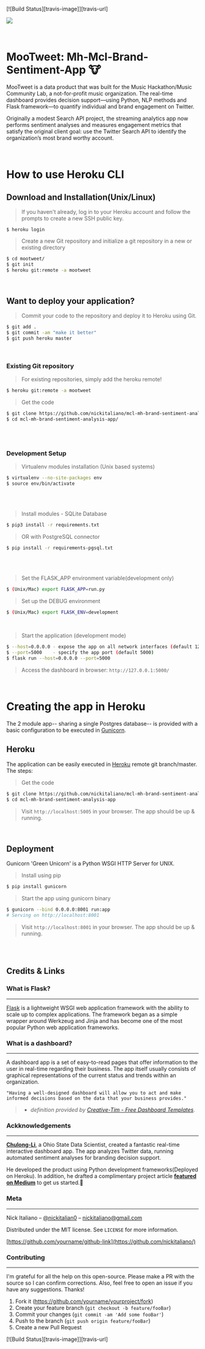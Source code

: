 [![Build Status][travis-image]][travis-url]

![](https://github.com/nickitaliano/mcl-mh-brand-sentiment-analysis-app/blob/master/banner.gif)

<br/>

# MooTweet: Mh-Mcl-Brand-Sentiment-App 🐮

MooTweet is a data product that was built for the Music Hackathon/Music Community Lab, a not-for-profit music organization. The real-time dashboard provides decision support—using Python, NLP methods and Flask framework—to quantify individual and brand engagement on Twitter. 

Originally a modest Search API project, the streaming analytics app now performs sentiment analyses and measures engagement metrics that satisfy the original client goal: use the Twitter Search API to identify the organization’s most brand worthy account. 


<br/>

# How to use Heroku CLI
## Download and Installation(Unix/Linux)

> If you haven't already, log in to your Heroku account and follow the prompts to create a new SSH public key.
```'bash 
$ heroku login
```

> Create a new Git repository and initialize a git repository in a new or existing directory
```bash
$ cd mootweet/
$ git init
$ heroku git:remote -a mootweet
```


<br/>

## Want to deploy your application?

> Commit your code to the repository and deploy it to Heroku using Git.
```bash
$ git add .
$ git commit -am "make it better"
$ git push heroku master
```


<br/>

### Existing Git repository

> For existing repositories, simply add the heroku remote!
```bash
$ heroku git:remote -a mootweet
```

> Get the code
```bash
$ git clone https://github.com/nickitaliano/mcl-mh-brand-sentiment-analysis-app.git
$ cd mcl-mh-brand-sentiment-analysis-app/
```


<br/>

<br/>

### Development Setup
> Virtualenv modules installation (Unix based systems)
```bash
$ virtualenv --no-site-packages env
$ source env/bin/activate
```
<br/>

<br/>

> Install modules - SQLite Database
```bash
$ pip3 install -r requirements.txt
```

> OR with PostgreSQL connector
```bash
$ pip install -r requirements-pgsql.txt
```

<br/>

<br/>

> Set the FLASK_APP environment variable(development only)
```bash
$ (Unix/Mac) export FLASK_APP=run.py
```

> Set up the DEBUG environment
```bash
$ (Unix/Mac) export FLASK_ENV=development
```


<br/>

> Start the application (development mode)
```bash
$ --host=0.0.0.0 - expose the app on all network interfaces (default 127.0.0.1)
$ --port=5000    - specify the app port (default 5000)  
$ flask run --host=0.0.0.0 --port=5000
```
> Access the dashboard in browser: `http://127.0.0.1:5000/`


<br/>

# Creating the app in Heroku

The 2 module app-- sharing a single Postgres database-- is provided with a basic configuration to be executed in [Gunicorn](https://gunicorn.org/).


## Heroku

The application can be easily executed in [Heroku](https:/heroku.com) remote git branch/master. The steps:

> Get the code
```bash
$ git clone https://github.com/nickitaliano/mcl-mh-brand-sentiment-analysis-app
$ cd mcl-mh-brand-sentiment-analysis-app
```

> Visit `http://localhost:5005` in your browser. The app should be up & running.


<br/>


## Deployment 

Gunicorn 'Green Unicorn' is a Python WSGI HTTP Server for UNIX.

> Install using pip

```bash
$ pip install gunicorn
```

> Start the app using gunicorn binary

```bash
$ gunicorn --bind 0.0.0.0:8001 run:app
# Serving on http://localhost:8001
```

> Visit `http://localhost:8001` in your browser. The app should be up & running.


<br/>


<br/>

## Credits & Links
### What is Flask?
---
[Flask](https://www.palletsprojects.com/p/flask/) is a lightweight WSGI web application framework with the ability to scale up to complex applications. The framework began as a simple wrapper around Werkzeug and Jinja and has become one of the most popular Python web application frameworks.


### What is a dashboard?
---
A dashboard app is a set of easy-to-read pages that offer information to the user in real-time regarding their business. The app itself usually consists of graphical representations of the current status and trends within an organization.
```
"Having a well-designed dashboard will allow you to act and make informed decisions based on the data that your business provides." 
```
> - *definition provided by [Creative-Tim - Free Dashboard Templates](https://www.creative-tim.com/blog/web-design/free-dashboard-templates/?ref=appseed)*.


### Ackknowledgements
---
**[Chulong-Li](https://github.com/Chulong-Li/Real-time-Sentiment-Tracking-on-Twitter-for-Brand-Improvement-and-Trend-Recognition)**, a Ohio State Data Scientist, created a fantastic real-time interactive dashboard app. The app analyzes Twitter data, running automated sentiment analyses for branding decision support.

He developed the product using Python development frameworks(Deployed on Heroku). In addition, he drafted a complimentary project article **[featured on Medium](https://medium.com/@ChulongLi)** to get us started.🙌


### Meta
---
Nick Italiano – [@nickitalian0](https://twitter.com/nickitalian0) – nickitaliano@gmail.com

Distributed under the MIT license. See ``LICENSE`` for more information.

[https://github.com/yourname/github-link](https://github.com/nickitaliano/)


### Contributing
---
I'm grateful for all the help on this open-source. Please make a PR with the source so I can confirm corrections. Also, feel free to open an issue if you have any suggestions. Thanks!

1. Fork it (<https://github.com/yourname/yourproject/fork>)
2. Create your feature branch (`git checkout -b feature/fooBar`)
3. Commit your changes (`git commit -am 'Add some fooBar'`)
4. Push to the branch (`git push origin feature/fooBar`)
5. Create a new Pull Request


<!-- Markdown link & img dfn's -->
[![Build Status][travis-image]][travis-url]
<!-- 
[![NPM Version][npm-image]][npm-url]
[![Downloads Stats][npm-downloads]][npm-url]


## Usage example

A few motivating and useful examples of how your product can be used. Spice this up with code blocks and potentially more screenshots.

_For more examples and usage, please refer to the [Wiki][wiki]._

## Development setup

Describe how to install all development dependencies and how to run an automated test-suite of some kind. Potentially do this for multiple platforms.

```sh
make install
npm test
```


## Release History

* 0.2.1
    * CHANGE: Update docs (module code remains unchanged)
* 0.2.0
    * CHANGE: Remove `setDefaultXYZ()`
    * ADD: Add `init()`
* 0.1.1
    * FIX: Crash when calling `baz()` (Thanks @GenerousContributorName!)
* 0.1.0
    * The first proper release
    * CHANGE: Rename `foo()` to `bar()`
* 0.0.1
    * Work in progress


[npm-image]: https://img.shields.io/npm/v/datadog-metrics.svg?style=flat-square
[npm-url]: https://npmjs.org/package/datadog-metrics
[npm-downloads]: https://img.shields.io/npm/dm/datadog-metrics.svg?style=flat-square
[travis-image]: https://img.shields.io/travis/dbader/node-datadog-metrics/master.svg?style=flat-square
[travis-url]: https://travis-ci.org/dbader/node-datadog-metrics
[wiki]: https://github.com/yourname/yourproject/wiki
-->
